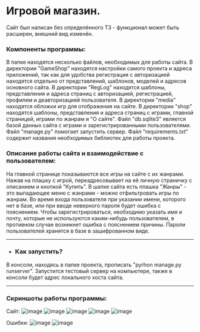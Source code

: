 Игровой магазин.
========================
Сайт был написан без определённого ТЗ - функционал может быть расширен, внешний вид изменён.

### Компоненты программы:
В папке находятся несколько файлов, необходимых для работы сайта.
В директории "GameShop" находятся настройки самого проекта и адреса приложений, так как для удобства регистрация с авторизацией находятся отдельно от представлений, шаблонов, моделей и адресов основного сайта.
В директории "RegLog" находятся шаблоны, представления и адреса страниц с авторизацией, регистрацией, профилем и деавторизацией пользователя.
В директории "media" находятся обложки игр для отображения на сайте.
В директории "shop" находятся шаблоны, представления и адреса страниц с играми, главной страницей, играми по жанрам и "О сайте".
Файл "db.sqlite3" является базой данных сайта с играми и зарегистрированными пользователями.
Файл "manage.py" помогает запустить сервер.
Файл "requirements.txt" содержит названия необходимых библиотек для работы проекта.

### Описание работы сайта и взаимодействие с пользователем:
На главной странице показываются все игры на сайте с их жанрами. Нажав на плашку с игрой, переадресовывает на её личную страничку с описанием и кнопкой "Купить". В шапке сайта есть плашка "Жанры" - это выпадающее меню с жанрами - можно отфильтровать игры по жанрам. Во время входа пользователя при указании имени, которого нет в базе, или при вводе неверного пароля будет ошибка с пояснением. Чтобы зарегистрироваться, необходимо указать имя и почту, которые не используются каким-нибудь пользователем, в противном случае возникнет ошибка с пояснением причины. Пароли пользователей хранятся в базе в зашифрованном виде.

_________________________

* ### Как запустить?
В консоли, находясь в папке проекта, прописать "pyrhon manage.py runserver". Запустится тестовый сервер на компьютере, также в консоли будет адрес локального хоста сайта.
_________________________________
### Скриншоты работы программы:

Сайт:
![image](https://github.com/user-attachments/assets/f96d48e3-1f36-49a0-b42a-015871acfce1)
![image](https://github.com/user-attachments/assets/1d1e68d1-b6b1-4a97-a2a4-ae87df7dc83c)
![image](https://github.com/user-attachments/assets/59664023-541a-41ee-a133-7d385372f525)
![image](https://github.com/user-attachments/assets/dd8bcea4-82b5-4990-bfa4-5434e89925cf)
![image](https://github.com/user-attachments/assets/212f9d1e-4462-48d1-ad2c-0ec63832fa3c)


Ошибки:
![image](https://github.com/user-attachments/assets/b2e4978a-93c0-4716-afa9-b3a408eecb72)
![image](https://github.com/user-attachments/assets/c948366e-7eaf-4ba7-966e-1f0e61bc141f)



